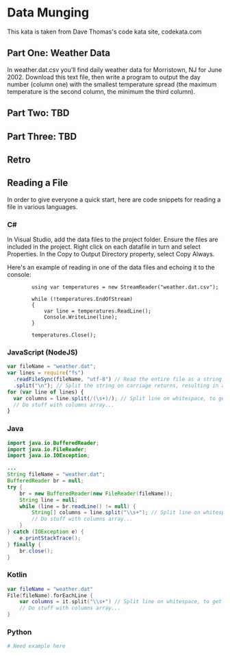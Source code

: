 # Data Munging

This kata is taken from Dave Thomas's code kata site, codekata.com

## Part One: Weather Data

In weather.dat.csv you’ll find daily weather data for Morristown, NJ for June 2002. Download this text file, then write a program to output the day number (column one) with the smallest temperature spread (the maximum temperature is the second column, the minimum the third column).

## Part Two: TBD

## Part Three: TBD

## Retro

## Reading a File

In order to give everyone a quick start, here are code snippets for reading a file in various languages.

### C\#

In Visual Studio, add the data files to the project folder. Ensure the files are included in the project. Right click on each datafile in turn and select Properties. In the Copy to Output Directory property, select Copy Always.

Here's an example of reading in one of the data files and echoing it to the console:

            using var temperatures = new StreamReader("weather.dat.csv");

            while (!temperatures.EndOfStream)
            {
                var line = temperatures.ReadLine();
                Console.WriteLine(line);
            }

            temperatures.Close();

### JavaScript (NodeJS)

```javascript
var fileName = "weather.dat";
var lines = require("fs")
  .readFileSync(fileName, "utf-8") // Read the entire file as a string (not recommended for very large files, but fine here...)
  .split("\n"); // Split the string on carriage returns, resulting in an array with an entry per line
for (var line of lines) {
  var columns = line.split(/(\s+)/); // Split line on whitespace, to get columns
  // Do stuff with columns array...
}
```

### Java

```java
import java.io.BufferedReader;
import java.io.FileReader;
import java.io.IOException;

...
String fileName = "weather.dat";
BufferedReader br = null;
try {
    br = new BufferedReader(new FileReader(fileName));
    String line = null;
    while (line = br.readLine() != null) {
        String[] columns = line.split("\\s+"); // Split line on whitespace, to get columns
        // Do stuff with columns array...
    }
} catch (IOException e) {
    e.printStackTrace();
} finally {
    br.close();
}
```

### Kotlin

```kotlin
var fileName = "weather.dat"
File(fileName).forEachLine {
    var columns = it.split("\\s+") // Split line on whitespace, to get columns
    // Do stuff with columns array...
}
```

### Python

```python
# Need example here
```
